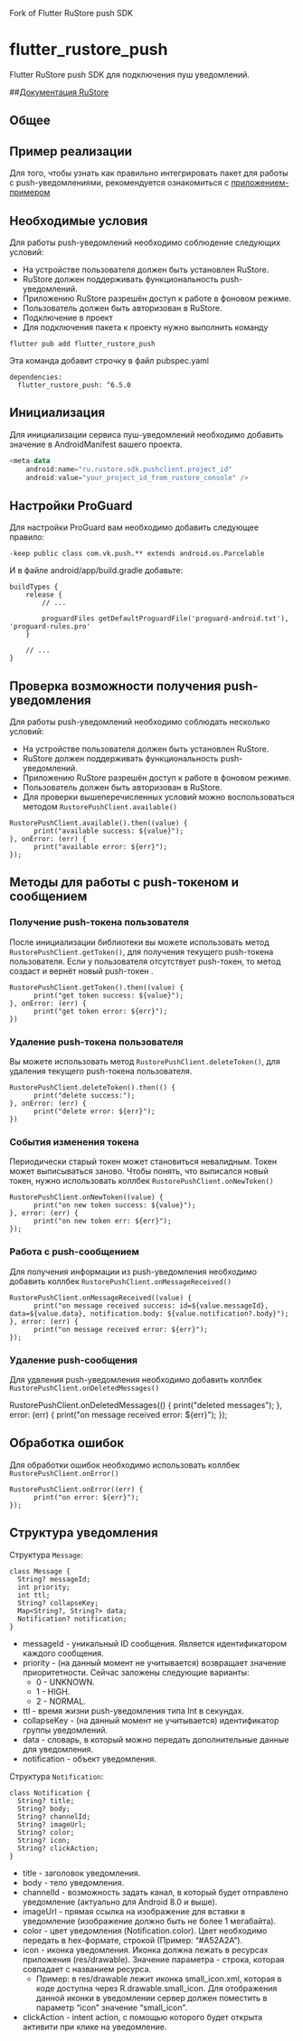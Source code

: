 Fork of Flutter RuStore push SDK

# flutter_rustore_push

Flutter RuStore push SDK для подключения пуш уведомлений.

##[Документация RuStore](https://help.rustore.ru/rustore/for_developers/developer-documentation/sdk_push-notifications/flutter_push-notifications)

## Общее

## Пример реализации

Для того, чтобы узнать как правильно интегрировать пакет для работы с push-уведомлениями, рекомендуется ознакомиться с [приложением-примером](https://gitflic.ru/project/rustore/flutter-rustore-push/file?file=example)

## Необходимые условия

Для работы push-уведомлений необходимо соблюдение следующих условий:

- На устройстве пользователя должен быть установлен RuStore. 
- RuStore должен поддерживать функциональность push-уведомлений. 
- Приложению RuStore разрешён доступ к работе в фоновом режиме. 
- Пользователь должен быть авторизован в RuStore. 
- Подключение в проект
- Для подключения пакета к проекту нужно выполнить команду

```
flutter pub add flutter_rustore_push
```

Эта команда добавит строчку в файл pubspec.yaml

```
dependencies:
  flutter_rustore_push: ^6.5.0
```

## Инициализация

Для инициализации сервиса пуш-уведомлений необходимо добавить значение в AndroidManifest вашего проекта.

```kotlin
<meta-data
    android:name="ru.rustore.sdk.pushclient.project_id"
    android:value="your_project_id_from_rustore_console" />
```

## Настройки ProGuard

Для настройки ProGuard вам необходимо добавить следующее правило:

```
-keep public class com.vk.push.** extends android.os.Parcelable
```

И в файле android/app/build.gradle добавьте:

```
buildTypes {
    release {
        // ...

        proguardFiles getDefaultProguardFile('proguard-android.txt'), 'proguard-rules.pro'
    }

    // ...
}
```

## Проверка возможности получения push-уведомления

Для работы push-уведомлений необходимо соблюдать несколько условий:

- На устройстве пользователя должен быть установлен RuStore. 
- RuStore должен поддерживать функциональность push-уведомлений.
- Приложению RuStore разрешён доступ к работе в фоновом режиме.   
- Пользователь должен быть авторизован в RuStore. 
- Для проверки вышеперечисленных условий можно воспользоваться методом `RustorePushClient.available()`

```
RustorePushClient.available().then((value) {
      print("available success: ${value}");
}, onError: (err) {
      print("available error: ${err}");
});
```

## Методы для работы с push-токеном и сообщением

### Получение push-токена пользователя

После инициализации библиотеки вы можете использовать метод `RustorePushClient.getToken()`, для получения текущего push-токена пользователя. Если у пользователя отсутствует push-токен, то метод создаст и вернёт новый push-токен . 

```
RustorePushClient.getToken().then((value) {
      print("get token success: ${value}");
}, onError: (err) {
      print("get token error: ${err}");
})
```

### Удаление push-токена пользователя

Вы можете использовать метод `RustorePushClient.deleteToken()`, для удаления текущего push-токена пользователя.

```
RustorePushClient.deleteToken().then(() {
      print("delete success:");
}, onError: (err) {
      print("delete error: ${err}");
})
```

### События изменения токена

Периодически старый токен может становиться невалидным. Токен может выписываться заново. Чтобы понять, что выписался новый токен, нужно использовать коллбек `RustorePushClient.onNewToken()`

```
RustorePushClient.onNewToken((value) {
      print("on new token success: ${value}");
}, error: (err) {
      print("on new token err: ${err}");
});
```

### Работа с push-сообщением

Для получения информации из push-уведомления необходимо добавить коллбек `RustorePushClient.onMessageReceived()`

```
RustorePushClient.onMessageReceived((value) {
      print("on message received success: id=${value.messageId}, data=${value.data}, notification.body: ${value.notification?.body}");
}, error: (err) {
      print("on message received error: ${err}");
});
```

### Удаление push-сообщения

Для удвления push-уведомления необходимо добавить коллбек `RustorePushClient.onDeletedMessages()`

RustorePushClient.onDeletedMessages(() {
      print("deleted messages");
}, error: (err) {
      print("on message received error: ${err}");
});

## Обработка ошибок

Для обработки ошибок необходимо использовать коллбек `RustorePushClient.onError()`

```
RustorePushClient.onError((err) {
      print("on error: ${err}");
});
```

## Структура уведомления

Структура `Message`:

```
class Message {
  String? messageId;
  int priority;
  int ttl;
  String? collapseKey;
  Map<String?, String?> data;
  Notification? notification;
}
```

- messageId - уникальный ID сообщения. Является идентификатором каждого сообщения. 
- priority - (на данный момент не учитывается) возвращает значение приоритетности. Сейчас заложены следующие варианты: 
    - 0 - UNKNOWN. 
    - 1 - HIGH. 
    - 2 - NORMAL. 
- ttl - время жизни push-уведомления типа Int в секундах. 
- collapseKey - (на данный момент не учитывается) идентификатор группы уведомлений. 
- data - словарь, в который можно передать дополнительные данные для уведомления. 
- notification - объект уведомления. 

Структура `Notification`:

```
class Notification {
  String? title;
  String? body;
  String? channelId;
  String? imageUrl;
  String? color;
  String? icon;
  String? clickAction;
}
```

- title - заголовок уведомления. 
- body - тело уведомления. 
- channelId - возможность задать канал, в который будет отправлено уведомление (актуально для Android 8.0 и выше).
- imageUrl - прямая ссылка на изображение для вставки в уведомление (изображение должно быть не более 1 мегабайта). 
- color - цвет уведомления (Notification.color). Цвет необходимо передать в hex-формате, строкой (Пример: “#A52A2A”).
- icon - иконка уведомления. Иконка должна лежать в ресурсах приложения (res/drawable). Значение параметра - строка, которая совпадает с названием ресурса.
    - Пример: в res/drawable лежит иконка small_icon.xml, которая в коде доступна через R.drawable.small_icon. Для отображения данной иконки в уведомлении сервер должен поместить в параметр “icon” значение “small_icon”. 
- clickAction - intent action, с помощью которого будет открыта активити при клике на уведомление.
